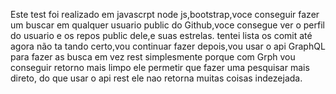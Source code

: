 Este test foi realizado em javascrpt node js,bootstrap,voce conseguir fazer um buscar em qualquer usuario public
do Github,voce consegue ver o perfil do usuario e os repos public dele,e suas estrelas.
tentei lista os comit até agora não ta tando certo,vou continuar fazer depois,vou usar o api GraphQL para fazer as  busca
em vez rest simplesmente porque com Grph vou conseguir retorno mais limpo ele permetir que fazer uma pesquisar
mais direto, do que usar o api rest ele nao retorna muitas coisas indezejada.

